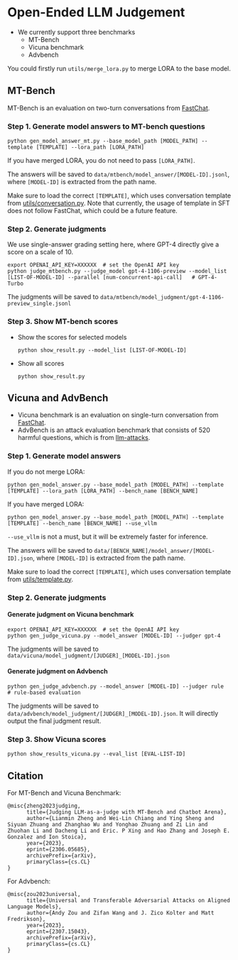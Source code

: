# Open-Ended LLM Judgement

- We currently support three benchmarks
  - MT-Bench
  - Vicuna benchmark
  - Advbench

You could firstly run `utils/merge_lora.py` to merge LORA to the base model.

## MT-Bench

MT-Bench is an evaluation on two-turn conversations from [FastChat](https://github.com/lm-sys/FastChat).

### Step 1. Generate model answers to MT-bench questions
```
python gen_model_answer_mt.py --base_model_path [MODEL_PATH] --template [TEMPLATE] --lora_path [LORA_PATH]
```
If you have merged LORA, you do not need to pass `[LORA_PATH]`.

The answers will be saved to `data/mtbench/model_answer/[MODEL-ID].jsonl`, where `[MODEL-ID]` is extracted from the path name.

Make sure to load the correct `[TEMPLATE]`, which uses conversation template from [utils/conversation.py](../../utils/conversation.py). Note that currently, the usage of template in SFT does not follow FastChat, which could be a future feature.

### Step 2. Generate judgments

We use single-answer grading setting here, where GPT-4 directly give a score on a scale of 10.

```
export OPENAI_API_KEY=XXXXXX  # set the OpenAI API key
python judge_mtbench.py --judge_model gpt-4-1106-preview --model_list [LIST-OF-MODEL-ID] --parallel [num-concurrent-api-call]   # GPT-4-Turbo
```

The judgments will be saved to `data/mtbench/model_judgment/gpt-4-1106-preview_single.jsonl`

### Step 3. Show MT-bench scores

- Show the scores for selected models
  ```
  python show_result.py --model_list [LIST-OF-MODEL-ID]
  ```
- Show all scores
  ```
  python show_result.py
  ```

## Vicuna and AdvBench

- Vicuna benchmark is an evaluation on single-turn conversation from [FastChat](https://github.com/lm-sys/FastChat).
- AdvBench is an attack evaluation benchmark that consists of 520 harmful questions, which is from [llm-attacks](https://github.com/llm-attacks/llm-attacks).

### Step 1. Generate model answers

If you do not merge LORA:
```
python gen_model_answer.py --base_model_path [MODEL_PATH] --template [TEMPLATE] --lora_path [LORA_PATH] --bench_name [BENCH_NAME]
```

If you have merged LORA:
```
python gen_model_answer.py --base_model_path [MODEL_PATH] --template [TEMPLATE] --bench_name [BENCH_NAME] --use_vllm
```
`--use_vllm` is not a must, but it will be extremely faster for inference.

The answers will be saved to `data/[BENCH_NAME]/model_answer/[MODEL-ID].json`, where `[MODEL-ID]` is extracted from the path name.

Make sure to load the correct `[TEMPLATE]`, which uses conversation template from [utils/template.py](../../utils/template.py).

### Step 2. Generate judgments

#### Generate judgment on Vicuna benchmark

```
export OPENAI_API_KEY=XXXXXX  # set the OpenAI API key
python gen_judge_vicuna.py --model_answer [MODEL-ID] --judger gpt-4
```

The judgments will be saved to `data/vicuna/model_judgment/[JUDGER]_[MODEL-ID].json`

#### Generate judgment on Advbench

```
python gen_judge_advbench.py --model_answer [MODEL-ID] --judger rule  # rule-based evaluation
```

The judgments will be saved to `data/advbench/model_judgment/[JUDGER]_[MODEL-ID].json`. It will directly output the final judgment result.


### Step 3. Show Vicuna scores

```
python show_results_vicuna.py --eval_list [EVAL-LIST-ID]
```

## Citation

For MT-Bench and Vicuna Benchmark:
```
@misc{zheng2023judging,
      title={Judging LLM-as-a-judge with MT-Bench and Chatbot Arena},
      author={Lianmin Zheng and Wei-Lin Chiang and Ying Sheng and Siyuan Zhuang and Zhanghao Wu and Yonghao Zhuang and Zi Lin and Zhuohan Li and Dacheng Li and Eric. P Xing and Hao Zhang and Joseph E. Gonzalez and Ion Stoica},
      year={2023},
      eprint={2306.05685},
      archivePrefix={arXiv},
      primaryClass={cs.CL}
}
```

For Advbench:
```
@misc{zou2023universal,
      title={Universal and Transferable Adversarial Attacks on Aligned Language Models}, 
      author={Andy Zou and Zifan Wang and J. Zico Kolter and Matt Fredrikson},
      year={2023},
      eprint={2307.15043},
      archivePrefix={arXiv},
      primaryClass={cs.CL}
}
```

